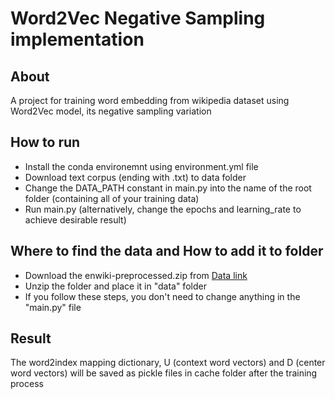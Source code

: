 # Word2Vec Negative Sampling implementation

## About 
A project for training word embedding from wikipedia dataset using Word2Vec model, its negative sampling variation

## How to run
 - Install the conda environemnt using environment.yml file
 - Download text corpus (ending with .txt) to data folder
 - Change the DATA_PATH constant in main.py into the name of the root folder (containing all of your training data)
 - Run main.py (alternatively, change the epochs and learning_rate to achieve desirable result)

## Where to find the data and How to add it to folder
 - Download the enwiki-preprocessed.zip from [Data link](https://drive.google.com/file/d/1a5YjeMvGXgVpLAoIu6mv0DYo5snd-kQx/view?usp=sharing)
 - Unzip the folder and place it in "data" folder
 - If you follow these steps, you don't need to change anything in the "main.py" file

## Result
The word2index mapping dictionary, U (context word vectors) and D (center word vectors) will be saved as pickle files in cache folder after the training process